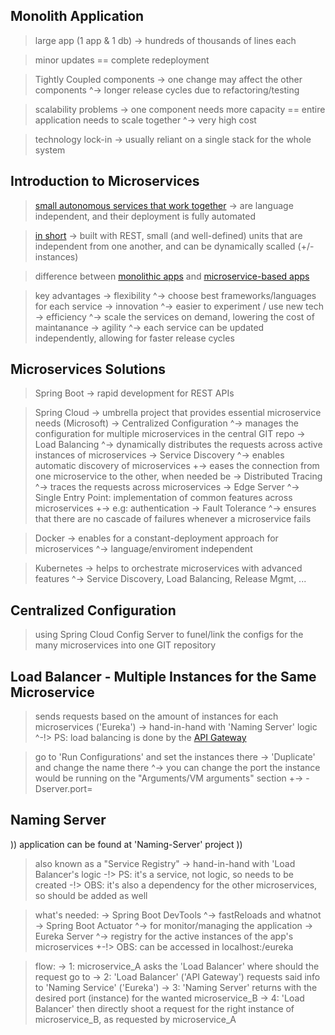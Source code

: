 ## Monolith Application ##
> large app (1 app & 1 db)
    \-> hundreds of thousands of lines each

> minor updates == complete redeployment

> Tightly Coupled components
    \-> one change may affect the other components
        ^-> longer release cycles due to refactoring/testing

> scalability problems
    \-> one component needs more capacity == entire application needs to scale together
        ^-> very high cost

> technology lock-in
    \-> usually reliant on a single stack for the whole system


## Introduction to Microservices ##
> [small autonomous services that work together](/resources/section4/introMicroservices.png)
    \-> are language independent, and their deployment is fully automated

> [in short](/resources/section4/summary.png)
    \-> built with REST, small (and well-defined) units that are independent from one another, and can be dynamically scalled (+/- instances)

> difference between [monolithic apps](/resources/section4/introMicroservices.png) and [microservice-based apps](/resources/section4/microserviceApp.png)

> key advantages
    \-> flexibility
        ^-> choose best frameworks/languages for each service
    \-> innovation
        ^-> easier to experiment / use new tech
    \-> efficiency
        ^-> scale the services on demand, lowering the cost of maintanance
    \-> agility
        ^-> each service can be updated independently, allowing for faster release cycles

## Microservices Solutions ##
> Spring Boot
    \-> rapid development for REST APIs

> Spring Cloud
    \-> umbrella project that provides essential microservice needs (Microsoft)
    \-> Centralized Configuration
        ^-> manages the configuration for multiple microservices in the central GIT repo
    \-> Load Balancing
        ^-> dynamically distributes the requests across active instances of microservices
    \-> Service Discovery
        ^-> enables automatic discovery of microservices
            +-> eases the connection from one microservice to the other, when needed be
    \-> Distributed Tracing
        ^-> traces the requests across microservices
    \-> Edge Server
        ^-> Single Entry Point: implementation of common features across microservices
            +-> e.g: authentication
    \-> Fault Tolerance
        ^-> ensures that there are no cascade of failures whenever a microservice fails

> Docker
    \-> enables for a constant-deployment approach for microservices
        ^-> language/enviroment independent

> Kubernetes
    \-> helps to orchestrate microservices with advanced features
        ^-> Service Discovery, Load Balancing, Release Mgmt, ...

## Centralized Configuration ##
> using Spring Cloud Config Server to funel/link the configs for the many microservices into one GIT repository

## Load Balancer - Multiple Instances for the Same Microservice ##
> sends requests based on the amount of instances for each microservices ('Eureka')
    \-> hand-in-hand with 'Naming Server' logic
        ^-!> PS: load balancing is done by the [API Gateway](/classes/Section-5/2-ApiGateway.md)

> go to 'Run Configurations' and set the instances there
    \-> 'Duplicate' and change the name there
        ^-> you can change the port the instance would be running on the "Arguments/VM arguments" section
            +-> -Dserver.port=<port>

## Naming Server ##
)) application can be found at 'Naming-Server' project ))

> also known as a "Service Registry"
    \-> hand-in-hand with 'Load Balancer's logic
    \-!> PS: it's a service, not logic, so needs to be created
    \-!> OBS: it's also a dependency for the other microservices, so should be added as well

> what's needed:
    \-> Spring Boot DevTools
        ^-> fastReloads and whatnot
    \-> Spring Boot Actuator
        ^-> for monitor/managing the application
    \-> Eureka Server
        ^-> registry for the active instances of the app's microservices
            +-!> OBS: can be accessed in localhost:<port>/eureka

> flow:
    \-> 1: microservice_A asks the 'Load Balancer' where should the request go to
    \-> 2: 'Load Balancer' ('API Gateway') requests said info to 'Naming Service' ('Eureka')
    \-> 3: 'Naming Server' returns with the desired port (instance) for the wanted microservice_B
    \-> 4: 'Load Balancer' then directly shoot a request for the right instance of microservice_B, as requested by microservice_A 